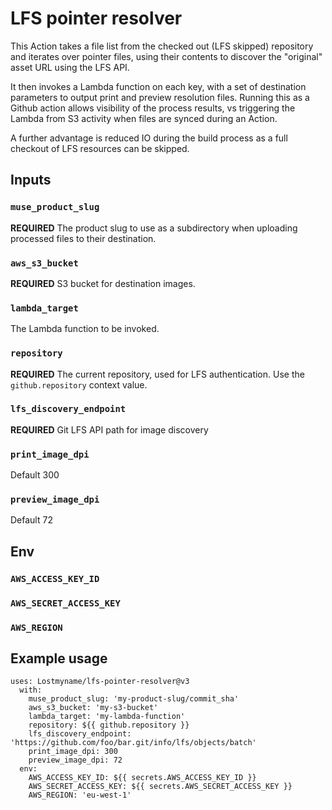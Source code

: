 # LFS pointer resolver

This Action takes a file list from the checked out (LFS skipped)
repository and iterates over pointer files, using their contents
to discover the "original" asset URL using the LFS API.

It then invokes a Lambda function on each key, with a set of
destination parameters to output print and preview resolution
files. Running this as a Github action allows visibility of the
process results, vs triggering the Lambda from S3 activity when
files are synced during an Action.

A further advantage is reduced IO during the build process as a
full checkout of LFS resources can be skipped.

## Inputs

### `muse_product_slug`

**REQUIRED** The product slug to use as a subdirectory when uploading processed
files to their destination.

### `aws_s3_bucket`

**REQUIRED** S3 bucket for destination images.

### `lambda_target`

The Lambda function to be invoked.

### `repository`

**REQUIRED** The current repository, used for LFS authentication. Use the
`github.repository` context value.

### `lfs_discovery_endpoint`

**REQUIRED** Git LFS API path for image discovery

### `print_image_dpi`

Default 300

### `preview_image_dpi`

Default 72

## Env

### `AWS_ACCESS_KEY_ID`
### `AWS_SECRET_ACCESS_KEY`
### `AWS_REGION`

## Example usage

```
uses: Lostmyname/lfs-pointer-resolver@v3
  with:
    muse_product_slug: 'my-product-slug/commit_sha'
    aws_s3_bucket: 'my-s3-bucket'
    lambda_target: 'my-lambda-function'
    repository: ${{ github.repository }}
    lfs_discovery_endpoint: 'https://github.com/foo/bar.git/info/lfs/objects/batch'
    print_image_dpi: 300
    preview_image_dpi: 72
  env:
    AWS_ACCESS_KEY_ID: ${{ secrets.AWS_ACCESS_KEY_ID }}
    AWS_SECRET_ACCESS_KEY: ${{ secrets.AWS_SECRET_ACCESS_KEY }}
    AWS_REGION: 'eu-west-1'
```
